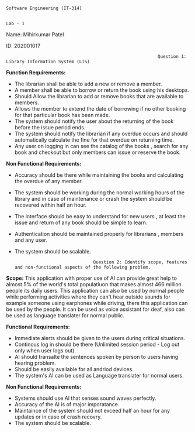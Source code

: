                                                                       Software Engineering (IT-314)

                                                                                Lab - 1

Name: Mihirkumar Patel

ID: 202001017


                                                              Question 1: Library Information System (LIS)


**Function Requirements:**

- The librarian shall be able to add a new or remove a member.
- A member shall be able to borrow or return the book using his desktops.
- Should Allow the librarian to add or remove books that are available to members.
- Allows the member to extend the date of borrowing if no other booking for that particular book has been made.
- The system should notify the user about the returning of the book before the issue period ends.
- The system should notify the librarian if any overdue occurs and should automatically calculate the fine for that overdue on returning time.
- Any user on logging in can see the catalog of the books , search for any book and checkout but only members can issue or reserve the book.


**Non Functional Requirements:**

- Accuracy should be there while maintaining the books and calculating the overdue of any member.
- The system should be working during the normal working hours of the library and in case of maintenance or crash the system should be recovered within half an hour.
- The interface should be easy to understand for new users , at least the issue and return of any book should be simple to learn.
- Authentication should be maintained properly for librarians , members and any user.
- The system should be scalable.






                                    Question 2: Identify scope, features and non-functional aspects of the following problem.


**Scope:**
  This application with proper use of AI can provide great help to almost 5% of the world's total populatiuon that makes almost 466 million people its daily users. This application can also be used by normal people while performing activities where they can't hear outside sounds for example someone using earphones while driving, there this application can be used by the people. It can be used as voice assistant for deaf, also can be used as language translater for normal public.

**Functional Requirements:**

- Immediate alerts should be given to the users during critical situations.
- Continous log in should be there (Unlimited session period - Log out only when user logs out).
- AI should transalte the sentences spoken by person to users having hearing problem.
- Should be easily available for all andriod devices.
- The system's AI can be used as Language translater for normal users.

**Non Functional Requirements:**

- Systems should use AI that senses sound waves perfectly.
- Accuracy of the AI is of major imporatance.
- Maintaince of the system should not exceed half an hour for any updates or in case of crash recovry.
- The system should be scalable.
